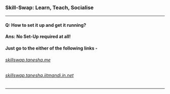 ### Skill-Swap: Learn, Teach, Socialise

--- 

#### Q: How to set it up and get it running?
#### Ans: No Set-Up required at all!
####      Just go to the either of the following links -

######          [skillswap.taneshq.me](skillswap.taneshq.me)
######          [skillswap.taneshq.iitmandi.in.net](skillswap.taneshq.iitmandi.in.net)

---

